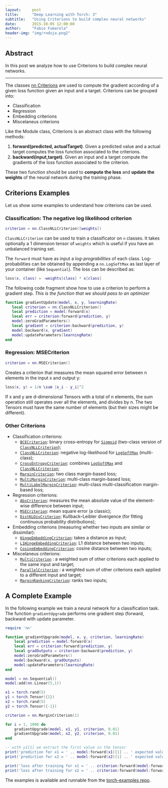 ```yaml
---
layout:     post
title:      "Deep Learning with Torch: 3"
subtitle:   "Using Criterions to build complex neural networks"
date:       2015-10-05 12:00:00
author:     "Fabio Fumarola"
header-img: "img/rnduja.png2"
---
```



## Abstract
In this post we analyze how to use Criterions to build complex neural networks.

------------------------------------------

The classes [nn Criterions](https://github.com/torch/nn/blob/master/doc/criterion.md#criterions) are used to compute the gradient according of a given loss function given an input and a target. Criterions can be grouped into:

* Classification
* Regression
* Embedding criterions
* Miscelaneus criterions

Like the Module class, Criterions is an abstract class with the following methods:

1. **forward(predicted, actualTarget)**. Given a predicted value and a actual target computes the loss function associated to the criterions.
2. **backward(input,target)**. Given an input and a target compute the gradients of the loss function associated to the criterion.

These two function should be used to **compute the loss** and **update the weights** of the neural network during the training phase.

## Criterions Examples

Let us show some examples to understand how criterions can be used.

### Classification: The negative log likelihood criterion

```lua
criterion = nn.ClassNLLCriterion([weights])
```
`ClassNLLCriterion` can be used to train a classificator on `n` classes. It takes optionally a 1 dimension tensor of `weights` which is useful if you have an unbalanced training set.

The `forward` must have as input a *log-prograbilities* of each class. Log-probabilities can be obtained by appending a `nn.LogSoftMax` as last layer of your container (like `Sequential`).
The loss can be described as:

```lua
loss(x, class) = -weights[class] * x[class]
```

The following code fragment show how to use a criterion to perform a gradient step. *This is the function that we should pass to an optimizer*

```lua
function gradientUpdate(model, x, y, learningRate)
   local criterion = nn.ClassNLLCriterion()
   local prediction = model:forward(x)
   local err = criterion:forward(prediction, y)
   model:zeroGradParameters()
   local gradient = criterion:backward(prediction, y)
   model:backward(x, gradient)
   model:updateParameters(learningRate)
end
```

### Regression: MSECriterion

```lua
criterion = nn.MSECriterion()
```
Creates a criterion that measures the mean squared error between n elements in the input x and output y:

```lua
loss(x, y) = 1/n \sum |x_i - y_i|^2

```
If x and y are d-dimensional Tensors with a total of n elements, the sum operation still operates over all the elements, and divides by n. The two Tensors must have the same number of elements (but their sizes might be different).


### Other Criterions

  * Classification criterions:
    * [`BCECriterion`](#nn.BCECriterion): binary cross-entropy for [`Sigmoid`](transfer.md#nn.Sigmoid) (two-class version of [`ClassNLLCriterion`](#nn.ClassNLLCriterion));
    * [`ClassNLLCriterion`](#nn.ClassNLLCriterion): negative log-likelihood for [`LogSoftMax`](transfer.md#nn.LogSoftMax) (multi-class);
    * [`CrossEntropyCriterion`](#nn.CrossEntropyCriterion): combines [`LogSoftMax`](transfer.md#nn.LogSoftMax) and [`ClassNLLCriterion`](#nn.ClassNLLCriterion);
    * [`MarginCriterion`](#nn.MarginCriterion): two class margin-based loss;
    * [`MultiMarginCriterion`](#nn.MultiMarginCriterion): multi-class margin-based loss;
    * [`MultiLabelMarginCriterion`](#nn.MultiLabelMarginCriterion): multi-class multi-classification margin-based loss;
  * Regression criterions:
    * [`AbsCriterion`](#nn.AbsCriterion): measures the mean absolute value of the element-wise difference between input;
    * [`MSECriterion`](#nn.MSECriterion): mean square error (a classic);
    * [`DistKLDivCriterion`](#nn.DistKLDivCriterion): Kullback–Leibler divergence (for fitting continuous probability distributions);
  * Embedding criterions (measuring whether two inputs are similar or dissimilar):
    * [`HingeEmbeddingCriterion`](#nn.HingeEmbeddingCriterion): takes a distance as input;
    * [`L1HingeEmbeddingCriterion`](#nn.L1HingeEmbeddingCriterion): L1 distance between two inputs;
    * [`CosineEmbeddingCriterion`](#nn.CosineEmbeddingCriterion): cosine distance between two inputs;
  * Miscelaneus criterions:
    * [`MultiCriterion`](#nn.MultiCriterion) : a weighted sum of other criterions each applied to the same input and target;
    * [`ParallelCriterion`](#nn.ParallelCriterion) : a weighted sum of other criterions each applied to a different input and target;
    * [`MarginRankingCriterion`](#nn.MarginRankingCriterion): ranks two inputs;

## A Complete Example
In the following example we train a neural network for a classification task. The function `gradientUpgrade` performs one gradient step (forward, backward with update parameter.

```lua
require 'nn'

function gradientUpgrade(model, x, y, criterion, learningRate)
	local prediction = model:forward(x)
	local err = criterion:forward(prediction, y)
	local gradOutputs = criterion:backward(prediction, y)
	model:zeroGradParameters()
	model:backward(x, gradOutputs)
	model:updateParameters(learningRate)
end

model = nn.Sequential()
model:add(nn.Linear(5,1))

x1 = torch.rand(5)
y1 = torch.Tensor({1})
x2 = torch.rand(5)
y2 = torch.Tensor({-1})

criterion = nn.MarginCriterion(1)

for i = 1, 1000 do
	gradientUpgrade(model, x1, y1, criterion, 0.01)
	gradientUpgrade(model, x2, y2, criterion, 0.01)
end

-- with y1[1] we extract the first value in the tensor
print('prediction for x1 = ' .. model:forward(x1)[1] .. ' expected value ' .. y1[1])
print('prediction for x2 = ' .. model:forward(x2)[1] .. ' expected value ' .. y2[1])

print('loss after training for x1 = ' .. criterion:forward(model:forward(x1), y1))
print('loss after training for x2 = ' .. criterion:forward(model:forward(x2), y2))
```
The examples is available and runnable from the [torch-examples repo](https://github.com/rnduja/torch-examples/blob/master/3_example_simple_nn.lua).
